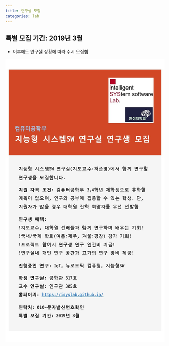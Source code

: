 ```yaml
---
title: 연구생 모집
categories: lab
---
```


## 특별 모집 기간: 2019년 3월
- 이후에도 연구실 상황에 따라 수시 모집함

![poster](/assets/hiring.jpg)
